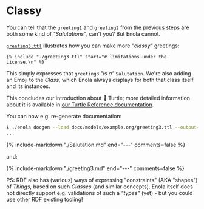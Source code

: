 <!--
    SPDX-License-Identifier: Apache-2.0

    Copyright 2024 The Enola <https://enola.dev> Authors

    Licensed under the Apache License, Version 2.0 (the "License");
    you may not use this file except in compliance with the License.
    You may obtain a copy of the License at

        https://www.apache.org/licenses/LICENSE-2.0

    Unless required by applicable law or agreed to in writing, software
    distributed under the License is distributed on an "AS IS" BASIS,
    WITHOUT WARRANTIES OR CONDITIONS OF ANY KIND, either express or implied.
    See the License for the specific language governing permissions and
    limitations under the License.
-->

# Classy

You can tell that the `greeting1` and `greeting2` from the previous steps are both some kind of _"Salutations",_ can't you? But Enola cannot.

[`greeting3.ttl`](greeting3.ttl) illustrates how you can make more _"classy"_ greetings:

```turtle
{% include "./greeting3.ttl" start="# limitations under the License.\n" %}
```

This simply expresses that `greeting3` _"is a"_ `Salutation`. We're also adding an Emoji to the _Class,_ which Enola always displays for both that class itself and its instances.

This concludes our introduction about 🐢 Turtle; more detailed information about it is available in [our Turtle Reference documentation](../../concepts/turtle.md).

You can now e.g. re-generate documentation:

```bash cd ../../..
$ ./enola docgen --load docs/models/example.org/greeting3.ttl --output=/tmp/models/ --no-index
...
```

{% include-markdown "./Salutation.md" end="---" comments=false %}

and:

{% include-markdown "./greeting3.md" end="---" comments=false %}

PS: RDF also has (various) ways of expressing "constraints" (AKA "shapes") of _Things,_ based on such _Classes_ (and similar concepts). Enola itself does not directly support e.g. validations of such a _"types"_ (yet) - but you could use other RDF existing tooling!
